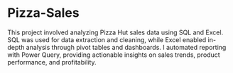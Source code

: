# Pizza-Sales
This project involved analyzing Pizza Hut sales data using SQL and Excel. SQL was used for data extraction and cleaning, while Excel enabled in-depth analysis through pivot tables and dashboards. I automated reporting with Power Query, providing actionable insights on sales trends, product performance, and profitability.
